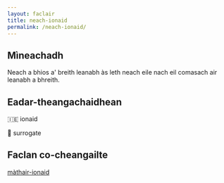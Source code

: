 ```yaml
---
layout: faclair
title: neach-ionaid
permalink: /neach-ionaid/
---
```


## Mìneachadh

Neach a bhios a' breith leanabh às leth neach eile nach eil comasach air leanabh a bhreith.

## Eadar-theangachaidhean

&#x1f1ee;&#x1f1ea; ionaid

&#x1f3f4;&#xe0067;&#xe0062;&#xe0065;&#xe006e;&#xe0067;&#xe007f; surrogate

## Faclan co-cheangailte

[màthair-ionaid](https://faclair.lgbt/mathair-ionaid/)